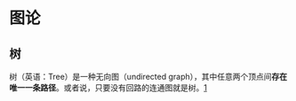 # 图论

## 树

树（英语：Tree）是一种无向图（undirected graph），其中任意两个顶点间**存在唯一一条路径**。或者说，只要没有回路的连通图就是树。[1]

[1]: https://zh.wikipedia.org/wiki/%E6%A0%91_(%E5%9B%BE%E8%AE%BA)
